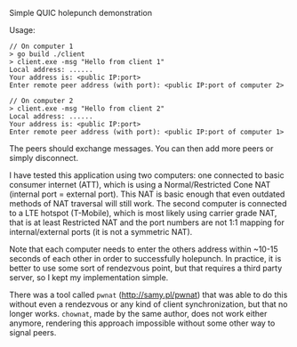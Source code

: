 Simple QUIC holepunch demonstration

Usage:
```shell
// On computer 1
> go build ./client
> client.exe -msg "Hello from client 1"
Local address: ......
Your address is: <public IP:port>
Enter remote peer address (with port): <public IP:port of computer 2>

// On computer 2
> client.exe -msg "Hello from client 2"
Local address: ......
Your address is: <public IP:port>
Enter remote peer address (with port): <public IP:port of computer 1>
```
The peers should exchange messages. You can then add more peers or simply disconnect.

I have tested this application using two computers: one connected to basic consumer internet (ATT), which is using a Normal/Restricted Cone NAT (internal port = external port). This NAT is basic enough that even outdated methods of NAT traversal will still work.
The second computer is connected to a LTE hotspot (T-Mobile), which is most likely using carrier grade NAT, that is at least Restricted NAT and the port numbers are not 1:1 mapping for internal/external ports (it is not a symmetric NAT).

Note that each computer needs to enter the others address within ~10-15 seconds of each other in order to successfully holepunch.
In practice, it is better to use some sort of rendezvous point, but that requires a third party server, so I kept my implementation simple.

There was a tool called `pwnat` (http://samy.pl/pwnat) that was able to do this without even a rendezvous or any kind of client synchronization, but that no longer works.
`chownat`, made by the same author, does not work either anymore, rendering this approach impossible without some other way to signal peers.
